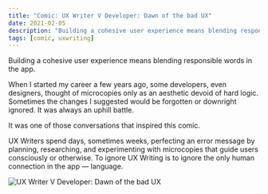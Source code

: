 ```yaml
---
title: "Comic: UX Writer V Developer: Dawn of the bad UX"
date: 2021-02-05
description: "Building a cohesive user experience means blending responsible words in the app."
tags: [comic, uxwriting]
---
```


Building a cohesive user experience means blending responsible words in the app.

When I started my career a few years ago, some developers, even designers, thought of microcopies only as an aesthetic devoid of hard logic. Sometimes the changes I suggested would be forgotten or downright ignored. It was always an uphill battle. 

It was one of those conversations that inspired this comic. 

UX Writers spend days, sometimes weeks, perfecting an error message by planning, researching, and experimenting with microcopies that guide users consciously or otherwise. To ignore UX Writing is to ignore the only human connection in the app — language.

![UX Writer V Developer: Dawn of the bad UX](/uxw-v-dev.png)
